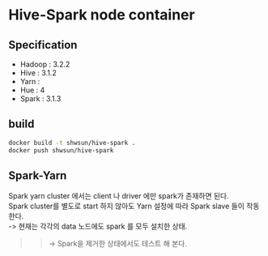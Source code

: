 # Hive-Spark node container   
## Specification 
- Hadoop : 3.2.2 
- Hive : 3.1.2  
- Yarn : 
- Hue : 4
- Spark : 3.1.3  
  

## build 
```bash
docker build -t shwsun/hive-spark . 
docker push shwsun/hive-spark  
```

## Spark-Yarn  
Spark yarn cluster 에서는 client 나 driver 에만 spark가 존재하면 된다.  
Spark cluster를 별도로 start 하지 않아도 Yarn 설정에 따라 Spark slave 들이 작동한다.  
 -> 현재는 각각의 data 노드에도 spark 를 모두 설치한 상태.  
>> -> Spark을 제거한 상태에서도 테스트 해 본다.  